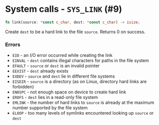 # System calls - `SYS_LINK` (#9)

```rust
fn link(source: *const c_char, dest: *const c_char) -> isize;
```

Create `dest` to be a hard link to the file `source`. Returns 0 on success.

### Errors

- `EIO` - an I/O error occurred while creating the link
- `EINVAL` - `dest` contains illegal characters for paths in the file system
- `EFAULT` - `source` or `dest` is an invalid pointer
- `EEXIST` - `dest` already exists
- `EXDEV` - `source` and `dest` lie in different file systems
- `EISDIR` - `source` is a directory (as on Linux, directory hard links are forbidden)
- `ENOSPC` - not enough space on device to create hard link
- `EROFS` - `dest` lies in a read-only file system
- `EMLINK` - the number of hard links to `source` is already at the maximum number supported by the file system
- `ELOOP` - too many levels of symlinks encountered looking up `source` or `dest`
